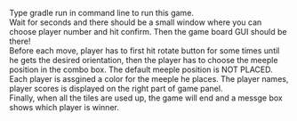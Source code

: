 Type gradle run in command line to run this game.<br>
Wait for seconds and there should be a small window where you can choose player number and hit 
confirm. Then the game board GUI should be there! <br>
Before each move, player has to first hit rotate button for some times until he gets the desired 
orientation, then the player has to choose the meeple position in the combo box. The default meeple
position is NOT PLACED. <br>
Each player is assgined a color for the meeple he places. The player names, player scores is displayed on the right part of game panel. <br>
Finally, when all the tiles are used up, the game will end and a messge box shows which player
is winner. <br>